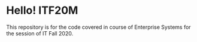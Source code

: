 <h1>Hello! ITF20M</h1>
<p>This repository is for the code covered in course of Enterprise Systems for the session of IT Fall 2020.</p>